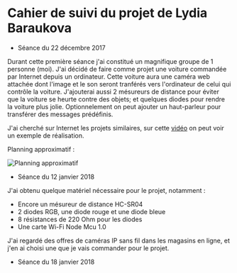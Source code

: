 Cahier de suivi du projet de Lydia Baraukova
===
* Séance du 22 décembre 2017

Durant cette première séance j'ai constitué un magnifique groupe de 1 personne (moi). J'ai décidé de faire comme projet une voiture commandée par Internet depuis un ordinateur. Cette voiture aura une caméra web attachée dont l'image et le son seront tranférés vers l'ordinateur de celui qui contrôle la voiture. J'ajouterai aussi 2 mésureurs de distance pour éviter que la voiture se heurte contre des objets; et quelques diodes pour rendre la voiture plus jolie. Optionnelement on peut ajouter un haut-parleur pour transférer des messages prédéfinis.

J'ai cherché sur Internet les projets similaires, sur cette [vidéo](https://www.youtube.com/watch?v=CfL4Pqm9kXI) on peut voir un exemple de réalisation.

Planning approximatif :

![Planning approximatif](https://github.com/Livelinndy/PeiP2_Arduino_CuriousCar/blob/master/images/Planning%20approximatif.png)

* Séance du 12 janvier 2018

J'ai obtenu quelque matériel nécessaire pour le projet, notamment :

- Encore un mésureur de distance HC-SR04
- 2 diodes RGB, une diode rouge et une diode bleue
- 8 résistances de 220 Ohm pour les diodes
- Une carte Wi-Fi Node Mcu 1.0

J'ai regardé des offres de caméras IP sans fil dans les magasins en ligne, et j'en ai choisi une que je vais commander pour le projet.

* Séance du 18 janvier 2018
